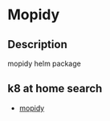 # Mopidy

## Description

mopidy helm package

## k8 at home search

- [mopidy](https://nanne.dev/k8s-at-home-search/#/mopidy)
